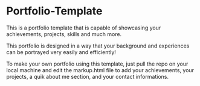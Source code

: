 # Portfolio-Template
This is a portfolio template that is capable of showcasing your achievements, projects, skills and much more.

This portfolio is designed in a way that your background and experiences can be portrayed very easily and efficiently!

To make your own portfolio using this template, just pull the repo on your local machine and edit the markup.html file to add your achievements, your projects, a quik about me section, and your contact informations.
 
